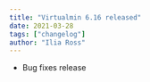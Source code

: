 ```yaml
---
title: "Virtualmin 6.16 released"
date: 2021-03-28
tags: ["changelog"]
author: "Ilia Ross"
---
```


- Bug fixes release
